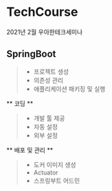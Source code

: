 # TechCourse

2021년 2월 우아한테크세미나

## SpringBoot



> - 프로젝트 생성
> - 의존성 관리
> - 애플리케이션 패키징 및 실행


** 코딩 **

> - 개발 툴 제공
> - 자동 설정
> - 외부 설정


** 배포 및 관리 **

> - 도커 이미지 생성
> - Actuator
> - 스프링부트 어드민
